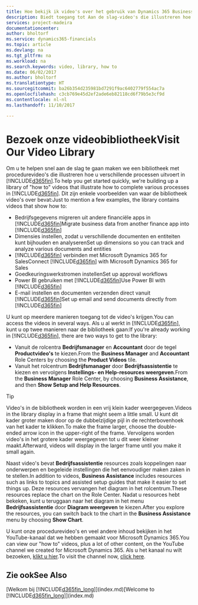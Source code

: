 ```yaml
---
title: Hoe bekijk ik video's over het gebruik van Dynamics 365 Business edition | Microsoft Docs
description: Biedt toegang tot Aan de slag-video's die illustreren hoe u veel voorkomende taken uitvoert.
services: project-madeira
documentationcenter: 
author: bholtorf
ms.service: dynamics365-financials
ms.topic: article
ms.devlang: na
ms.tgt_pltfrm: na
ms.workload: na
ms.search.keywords: video, library, how to
ms.date: 06/02/2017
ms.author: bholtorf
ms.translationtype: HT
ms.sourcegitcommit: ba26b354d235981bd7291f9ac6402779f554ac7a
ms.openlocfilehash: c3cb769e45d2ef2ade6eb82118cd6f79b5e3cf9d
ms.contentlocale: nl-nl
ms.lasthandoff: 11/10/2017

---
```

# <a name="visit-our-video-library"></a><span data-ttu-id="34ec0-103">Bezoek onze videobibliotheek</span><span class="sxs-lookup"><span data-stu-id="34ec0-103">Visit Our Video Library</span></span>
<span data-ttu-id="34ec0-104">Om u te helpen snel aan de slag te gaan maken we een bibliotheek met procedurevideo's die illustreren hoe u verschillende processen uitvoert in [!INCLUDE[d365fin](includes/d365fin_md.md)].</span><span class="sxs-lookup"><span data-stu-id="34ec0-104">To help you get started quickly, we're building up a library of "how to" videos that illustrate how to complete various processes in [!INCLUDE[d365fin](includes/d365fin_md.md)].</span></span> <span data-ttu-id="34ec0-105">Dit zijn enkele voorbeelden van waar de bibliotheek video's over bevat:</span><span class="sxs-lookup"><span data-stu-id="34ec0-105">Just to mention a few examples, the library contains videos that show how to:</span></span>  

* <span data-ttu-id="34ec0-106">Bedrijfsgegevens migreren uit andere financiële apps in [!INCLUDE[d365fin](includes/d365fin_md.md)]</span><span class="sxs-lookup"><span data-stu-id="34ec0-106">Migrate business data from another finance app into [!INCLUDE[d365fin](includes/d365fin_md.md)]</span></span>  
* <span data-ttu-id="34ec0-107">Dimensies instellen, zodat u verschillende documenten en entiteiten kunt bijhouden en analyseren</span><span class="sxs-lookup"><span data-stu-id="34ec0-107">Set up dimensions so you can track and analyze various documents and entities</span></span>
* <span data-ttu-id="34ec0-108">[!INCLUDE[d365fin](includes/d365fin_md.md)] verbinden met Microsoft Dynamics 365 for Sales</span><span class="sxs-lookup"><span data-stu-id="34ec0-108">Connect [!INCLUDE[d365fin](includes/d365fin_md.md)] with Microsoft Dynamics 365 for Sales</span></span>
* <span data-ttu-id="34ec0-109">Goedkeuringswerkstromen instellen</span><span class="sxs-lookup"><span data-stu-id="34ec0-109">Set up approval workflows</span></span>  
* <span data-ttu-id="34ec0-110">Power BI gebruiken met [!INCLUDE[d365fin](includes/d365fin_md.md)]</span><span class="sxs-lookup"><span data-stu-id="34ec0-110">Use Power BI with [!INCLUDE[d365fin](includes/d365fin_md.md)]</span></span>  
* <span data-ttu-id="34ec0-111">E-mail instellen en documenten verzenden direct vanuit [!INCLUDE[d365fin](includes/d365fin_md.md)]</span><span class="sxs-lookup"><span data-stu-id="34ec0-111">Set up email and send documents directly from [!INCLUDE[d365fin](includes/d365fin_md.md)]</span></span>  

<span data-ttu-id="34ec0-112">U kunt op meerdere manieren toegang tot de video's krijgen.</span><span class="sxs-lookup"><span data-stu-id="34ec0-112">You can access the videos in several ways.</span></span> <span data-ttu-id="34ec0-113">Als u al werkt in [!INCLUDE[d365fin](includes/d365fin_md.md)], kunt u op twee manieren naar de bibliotheek gaan:</span><span class="sxs-lookup"><span data-stu-id="34ec0-113">If you're already working in [!INCLUDE[d365fin](includes/d365fin_md.md)], there are two ways to get to the library:</span></span>

* <span data-ttu-id="34ec0-114">Vanuit de rolcentra **Bedrijfsmanager** en **Accountant** door de tegel **Productvideo's** te kiezen.</span><span class="sxs-lookup"><span data-stu-id="34ec0-114">From the **Business Manager** and **Accountant** Role Centers by choosing the **Product Videos** tile.</span></span>  
* <span data-ttu-id="34ec0-115">Vanuit het rolcentrum **Bedrijfsmanager** door **Bedrijfsassistentie** te kiezen en vervolgens **Instellings- en Help-resources weergeven**.</span><span class="sxs-lookup"><span data-stu-id="34ec0-115">From the **Business Manager** Role Center, by choosing **Business Assistance**, and then **Show Setup and Help Resources**.</span></span>  

> [!Tip]  
> <span data-ttu-id="34ec0-116">Video's in de bibliotheek worden in een vrij klein kader weergegeven.</span><span class="sxs-lookup"><span data-stu-id="34ec0-116">Videos in the library display in a frame that might seem a little small.</span></span> <span data-ttu-id="34ec0-117">U kunt dit kader groter maken door op de dubbelzijdige pijl in de rechterbovenhoek van het kader te klikken.</span><span class="sxs-lookup"><span data-stu-id="34ec0-117">To make the frame larger, choose the double-ended arrow icon in the upper-right of the frame.</span></span> <span data-ttu-id="34ec0-118">Vervolgens worden video's in het grotere kader weergegeven tot u dit weer kleiner maakt.</span><span class="sxs-lookup"><span data-stu-id="34ec0-118">Afterward, videos will display in the larger frame until you make it small again.</span></span>  

<span data-ttu-id="34ec0-119">Naast video's bevat **Bedrijfsassistentie** resources zoals koppelingen naar onderwerpen en begeleide instellingen die het eenvoudiger maken zaken in te stellen.</span><span class="sxs-lookup"><span data-stu-id="34ec0-119">In addition to videos, **Business Assistance** includes resources such as links to topics and assisted setup guides that make it easier to set things up.</span></span> <span data-ttu-id="34ec0-120">Deze resources vervangen het diagram in het rolcentrum.</span><span class="sxs-lookup"><span data-stu-id="34ec0-120">These resources replace the chart on the Role Center.</span></span> <span data-ttu-id="34ec0-121">Nadat u resources hebt bekeken, kunt u teruggaan naar het diagram in het menu **Bedrijfsassistentie** door **Diagram weergeven** te kiezen.</span><span class="sxs-lookup"><span data-stu-id="34ec0-121">After you explore the resources, you can switch back to the chart in the **Business Assistance** menu by choosing **Show Chart**.</span></span>  
  
<span data-ttu-id="34ec0-122">U kunt onze procedurevideo's en veel andere inhoud bekijken in het YouTube-kanaal dat we hebben gemaakt voor Microsoft Dynamics 365.</span><span class="sxs-lookup"><span data-stu-id="34ec0-122">You can view our "how to" videos, plus a lot of other content, on the YouTube channel we created for Microsoft Dynamics 365.</span></span> <span data-ttu-id="34ec0-123">Als u het kanaal nu wilt bezoeken, [klikt u hier](https://go.microsoft.com/fwlink/?linkid=851533).</span><span class="sxs-lookup"><span data-stu-id="34ec0-123">To visit the channel now, [click here](https://go.microsoft.com/fwlink/?linkid=851533).</span></span>

## <a name="see-also"></a><span data-ttu-id="34ec0-124">Zie ook</span><span class="sxs-lookup"><span data-stu-id="34ec0-124">See Also</span></span>
<span data-ttu-id="34ec0-125">[Welkom bij [!INCLUDE[d365fin_long](includes/d365fin_long_md.md)]](index.md)</span><span class="sxs-lookup"><span data-stu-id="34ec0-125">[Welcome to [!INCLUDE[d365fin_long](includes/d365fin_long_md.md)]](index.md)</span></span>

